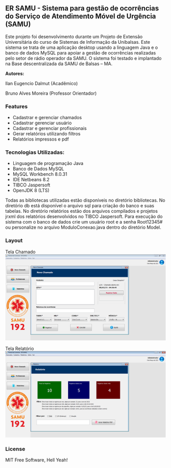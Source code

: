 ## **ER SAMU - Sistema para gestão de ocorrências do Serviço de Atendimento Móvel de Urgência (SAMU)**

Este projeto foi desenvolvimento durante um Projeto de Extensão Universitária do curso de Sistemas de Informação da Unibalsas. Este sistema se trata de uma aplicação desktop usando a linguagem Java e o banco de dados MySQL para apoiar a gestão de ocorrências realizadas pelo setor de rádio operador da SAMU. O sistema foi testado e implantado na Base descentralizada da SAMU de Balsas – MA.

**Autores:**

Ilan Eugencio Dalmut (Acadêmico)

Bruno Alves Moreira (Professor Orientador)

### Features

-   Cadastrar e gerenciar chamados
-   Cadastrar gerenciar usuário
-   Cadastrar e gerenciar profissionais
-   Gerar relatórios utilizando filtros
-   Relatórios impressos e pdf

### Tecnologias Utilizadas:

-   Linguagem de programação Java
-   Banco de Dados MySQL
-   MySQL Workbench 8.0.31
-   IDE Netbeans 8.2
-   TIBCO Jaspersoft
-   OpenJDK 8 (LTS)

Todas as bibliotecas utilizadas estão disponíveis no diretório bibliotecas.
No diretório db está disponível o arquivo sql para criação do banco e suas tabelas.
No diretório relatórios estão dos arquivos compilados e projetos jrxml dos relatórios desenvolvidos no TIBCO Jaspersoft.
Para execução do sistema com o banco de dados crie um usuário root e a senha Root12345# ou personalize no arquivo ModuloConexao.java dentro do diretório Model.

### Layout

Tela Chamado
![Tela Chamado](https://github.com/ilandalmut/ER_SAMU/blob/main/src/images/tela1.PNG)

Tela Relatório
![Tela Relatório](https://github.com/ilandalmut/ER_SAMU/blob/main/src/images/tela2.PNG)

### License
MIT
Free Software, Hell Yeah!


